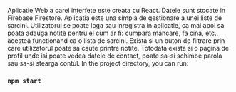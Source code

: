Aplicatie Web a carei interfete este creata cu React. Datele sunt stocate in Firebase Firestore.
Aplicatia este una simpla de gestionare a unei liste de sarcini. Utilizatorul se poate loga sau inregistra in aplicatie, ca mai apoi sa poata adauga notite pentru el cum ar fi: cumpara mancare, fa cina, etc., acestea functionand ca o lista de sarcini. Exista si un buton de filtrare prin care utilizatorul poate sa caute printre notite. Totodata exista si o pagina de profil unde isi poate vedea datele de contact, poate sa-si schimbe parola sau sa-si stearga contul. 
In the project directory, you can run:

### `npm start`

